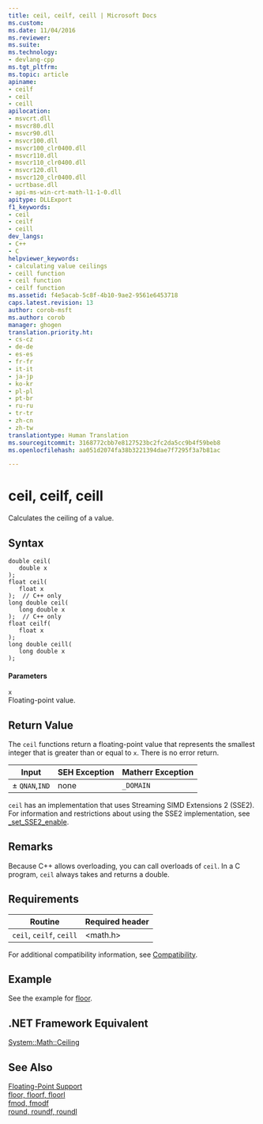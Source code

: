 ```yaml
---
title: ceil, ceilf, ceill | Microsoft Docs
ms.custom: 
ms.date: 11/04/2016
ms.reviewer: 
ms.suite: 
ms.technology:
- devlang-cpp
ms.tgt_pltfrm: 
ms.topic: article
apiname:
- ceilf
- ceil
- ceill
apilocation:
- msvcrt.dll
- msvcr80.dll
- msvcr90.dll
- msvcr100.dll
- msvcr100_clr0400.dll
- msvcr110.dll
- msvcr110_clr0400.dll
- msvcr120.dll
- msvcr120_clr0400.dll
- ucrtbase.dll
- api-ms-win-crt-math-l1-1-0.dll
apitype: DLLExport
f1_keywords:
- ceil
- ceilf
- ceill
dev_langs:
- C++
- C
helpviewer_keywords:
- calculating value ceilings
- ceill function
- ceil function
- ceilf function
ms.assetid: f4e5acab-5c8f-4b10-9ae2-9561e6453718
caps.latest.revision: 13
author: corob-msft
ms.author: corob
manager: ghogen
translation.priority.ht:
- cs-cz
- de-de
- es-es
- fr-fr
- it-it
- ja-jp
- ko-kr
- pl-pl
- pt-br
- ru-ru
- tr-tr
- zh-cn
- zh-tw
translationtype: Human Translation
ms.sourcegitcommit: 3168772cbb7e8127523bc2fc2da5cc9b4f59beb8
ms.openlocfilehash: aa051d2074fa38b3221394dae7f7295f3a7b81ac

---
```

# ceil, ceilf, ceill
Calculates the ceiling of a value.  
  
## Syntax  
  
```  
double ceil(   
   double x   
);  
float ceil(  
   float x  
);  // C++ only  
long double ceil(  
   long double x  
);  // C++ only  
float ceilf(  
   float x  
);  
long double ceill(  
   long double x  
);  
```  
  
#### Parameters  
 `x`  
 Floating-point value.  
  
## Return Value  
 The `ceil` functions return a floating-point value that represents the smallest integer that is greater than or equal to `x`. There is no error return.  
  
|Input|SEH Exception|Matherr Exception|  
|-----------|-------------------|-----------------------|  
|± `QNAN`,`IND`|none|`_DOMAIN`|  
  
 `ceil` has an implementation that uses Streaming SIMD Extensions 2 (SSE2). For information and restrictions about using the SSE2 implementation, see [_set_SSE2_enable](../../c-runtime-library/reference/set-sse2-enable.md).  
  
## Remarks  
 Because C++ allows overloading, you can call overloads of `ceil`. In a C program, `ceil` always takes and returns a double.  
  
## Requirements  
  
|Routine|Required header|  
|-------------|---------------------|  
|`ceil`, `ceilf`, `ceill`|\<math.h>|  
  
 For additional compatibility information, see [Compatibility](../../c-runtime-library/compatibility.md).  
  
## Example  
 See the example for [floor](../../c-runtime-library/reference/floor-floorf-floorl.md).  
  
## .NET Framework Equivalent  
 [System::Math::Ceiling](https://msdn.microsoft.com/en-us/library/system.math.ceiling.aspx)  
  
## See Also  
 [Floating-Point Support](../../c-runtime-library/floating-point-support.md)   
 [floor, floorf, floorl](../../c-runtime-library/reference/floor-floorf-floorl.md)   
 [fmod, fmodf](../../c-runtime-library/reference/fmod-fmodf.md)   
 [round, roundf, roundl](../../c-runtime-library/reference/round-roundf-roundl.md)


<!--HONumber=Jan17_HO1-->


